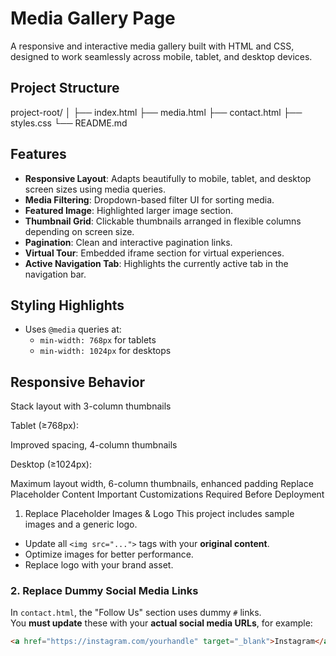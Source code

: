 # Media Gallery Page

A responsive and interactive media gallery built with HTML and CSS, designed to work seamlessly across mobile, tablet, and desktop devices.

## Project Structure

 project-root/ │ ├── index.html ├── media.html ├── contact.html ├── styles.css └── README.md


## Features

- **Responsive Layout**: Adapts beautifully to mobile, tablet, and desktop screen sizes using media queries.
- **Media Filtering**: Dropdown-based filter UI for sorting media.
- **Featured Image**: Highlighted larger image section.
- **Thumbnail Grid**: Clickable thumbnails arranged in flexible columns depending on screen size.
- **Pagination**: Clean and interactive pagination links.
- **Virtual Tour**: Embedded iframe section for virtual experiences.
- **Active Navigation Tab**: Highlights the currently active tab in the navigation bar.

## Styling Highlights

- Uses `@media` queries at:
  - `min-width: 768px` for tablets
  - `min-width: 1024px` for desktops


## Responsive Behavior
    

Stack layout with 3-column thumbnails

Tablet (≥768px):

Improved spacing, 4-column thumbnails

Desktop (≥1024px):

Maximum layout width, 6-column thumbnails, enhanced padding
 Replace Placeholder Content
 Important Customizations Required Before Deployment

1. Replace Placeholder Images & Logo
This project includes sample images and a generic logo.

- Update all `<img src="...">` tags with your **original content**.
- Optimize images for better performance.
- Replace logo with your brand asset.

### 2. Replace Dummy Social Media Links
In `contact.html`, the "Follow Us" section uses dummy `#` links.  
You **must update** these with your **actual social media URLs**, for example:

```html
<a href="https://instagram.com/yourhandle" target="_blank">Instagram</a>
